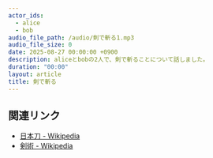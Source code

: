 ```yaml
---
actor_ids:
  - alice
  - bob
audio_file_path: /audio/剣で斬る1.mp3
audio_file_size: 0
date: 2025-08-27 00:00:00 +0900
description: aliceとbobの2人で、剣で斬ることについて話しました。
duration: "00:00"
layout: article
title: 剣で斬る
---
```


## 関連リンク

- [日本刀 - Wikipedia](https://ja.wikipedia.org/wiki/%E6%97%A5%E6%9C%AC%E5%88%80)
- [剣術 - Wikipedia](https://ja.wikipedia.org/wiki/%E5%89%A3%E8%A1%93)